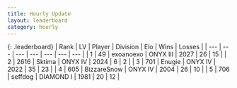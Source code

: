 ```yaml
---
title: Hourly Update
layout: leaderboard
category: hourly
---
```


{: .leaderboard}
| Rank | LV | Player | Division | Elo | Wins | Losses |
| --- | --- | --- | --- | --- | --- | --- |
| <span data-change="0">1</span> | 49 | <span title="ID: 756727">exoanoexo</span> | ONYX III | <span data-change="0">2027</span> | <span data-change="0">26</span> | <span data-change="0">15</span> |
| <span data-change="0">2</span> | 2616 | <span title="ID: 353063">Sktima</span> | ONYX IV | <span data-change="0">2024</span> | <span data-change="0">6</span> | <span data-change="0">2</span> |
| <span data-change="0">3</span> | 701 | <span title="ID: 623502">Enugie</span> | ONYX IV | <span data-change="10">2022</span> | <span data-change="5">35</span> | <span data-change="2">23</span> |
| <span data-change="0">4</span> | 605 | <span title="ID: 692766">BizzareSnow</span> | ONYX IV | <span data-change="0">2004</span> | <span data-change="0">26</span> | <span data-change="0">10</span> |
| <span data-change="0">5</span> | 706 | <span title="ID: 285016">seffdog</span> | DIAMOND I | <span data-change="0">1981</span> | <span data-change="0">20</span> | <span data-change="0">12</span> |